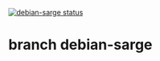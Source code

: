[![debian-sarge status](https://api.cirrus-ci.com/github/hilbix/cirrus.svg?branch=debian-sarge)](https://cirrus-ci.com/github/hilbix/cirrus/debian-sarge)

# branch debian-sarge

